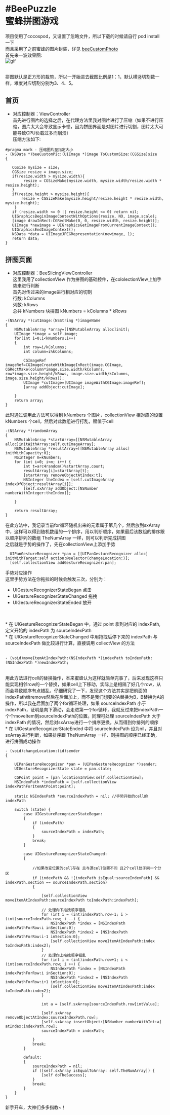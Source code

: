 #BeePuzzle<br>
蜜蜂拼图游戏
====

项目使用了cocospod，又设置了忽略文件，所以下载的时候请自行 pod install 一下 <br>
而且采用了之前蜜蜂的图片封装，详见 [beeCustomPhoto](https://github.com/iOSJYF/beeCustomPhoto)   <br>
首先来一波效果图: <br>
![gif](https://github.com/iOSJYF/BeePuzzle/raw/master/xiaoguo.gif)<br>

<br>
拼图默认是正方形的裁剪，所以一开始进去截图比例是1：1，默认横竖切割数一样，难度对应切割分别为3、4、5。<br>




首页
------

* 对应控制器：ViewController <br>
首先进行图片的选择之后，在代理方法里我对图片进行了压缩（如果不进行压缩，图片太大会导致显示卡顿，因为拼图界面是对图片进行切割，图片太大可能导致CPU负载过多而崩溃）<br>
压缩方法如下:<br>
```object-c
#pragma mark - 压缩图片至指定大小
- (NSData *)beeCustomPic:(UIImage *)image ToCustomSize:(CGSize)size
{

   CGSize mysize = size;
   CGSize resize = image.size;
   if(resize.width > mysize.width){
        resize = CGSizeMake(mysize.width, mysize.width/resize.width * resize.height);
   }
   if(resize.height > mysize.height){
       resize = CGSizeMake(mysize.height/resize.height * resize.width, mysize.height);
    }
   if (resize.width <= 0 || resize.height <= 0) return nil;
   UIGraphicsBeginImageContextWithOptions(resize, NO, image.scale);
   [image drawInRect:CGRectMake(0, 0, resize.width, resize.height)];
   UIImage *newimage = UIGraphicsGetImageFromCurrentImageContext();
   UIGraphicsEndImageContext();
   NSData *data = UIImageJPEGRepresentation(newimage, 1);
   return data;
}
```
拼图页面
------
* 对应控制器：BeeSlicingViewController <br>
这里我用了collectionView 作为拼图的基础控件，在cololectionView上加手势来进行判断 <br>
首先对传过来的image进行相对应的切割 <br>
行数: kColumns <br>
列数: kRows <br>
总共 kNumbers 块拼图  kNumbers = kColumns * kRows <br>
```object-c
-(NSArray *)cutImage:(NSString *)imageName
{
    NSMutableArray *array=[[NSMutableArray alloc]init];
    UIImage *image = self.image;
    for(int i=0;i<kNumbers;i++)
    {
        int row=i/kColumns;
        int column=i%kColumns;
        
        CGImageRef imageRef=CGImageCreateWithImageInRect(image.CGImage, CGRectMake(column*image.size.width/kColumns, row*image.size.height/kRows, image.size.width/kColumns, image.size.height/kRows));
        UIImage *cutImage=[UIImage imageWithCGImage:imageRef];
        [array addObject:cutImage];
        
    }
    return array;
}
```
此时通过调用此方法可以得到 kNumbers 个图片，collectionView 相对应的设置 kNumbers 个cell，然后对此数组进行打乱，赋值于cell <br>
```object-c
-(NSArray *)randomArray
{
    NSMutableArray *startArray=[[NSMutableArray alloc]initWithArray:self.cutImageArray];
    NSMutableArray *resultArray=[[NSMutableArray alloc] initWithCapacity:0];
    NSInteger m=kNumbers;
    for (int i=0; i<m; i++) {
        int t=arc4random()%startArray.count;
        resultArray[i]=startArray[t];
        [startArray removeObjectAtIndex:t];
        NSInteger theIndex = [self.cutImageArray indexOfObject:resultArray[i]];
        [self.sxArray addObject:[NSNumber numberWithInteger:theIndex]];
        
    }
        
    return resultArray;
}
```
在此方法中，我记录当前for循环随机出来的元素属于第几个，然后放到sxArray中，这样可以得到随机数组的一个排序，用以判断顺序，如果最后该数组的排序跟以顺序排列的数组 TheNumArray 一样，则可以判断完成拼图 <br>
之后就是手势的操作了，先在collectionView上添加手势 <br>
```object-c
  UIPanGestureRecognizer *pan = [[UIPanGestureRecognizer alloc] initWithTarget:self action:@selector(changeLocation:)];
  [self.collectionView addGestureRecognizer:pan];
```
手势对应操作 <br>
这里手势方法在你拖拉的时候会触发三次，分别为：
* UIGestureRecognizerStateBegan     点击
* UIGestureRecognizerStateChanged   拖拽
* UIGestureRecognizerStateEnded     放开
<br>
<br>
* 在 UIGestureRecognizerStateBegan 中，通过 point 拿到对应的 indexPath,定义开始的 indexPath 为 sourceIndexPath <br>
* 在 UIGestureRecognizerStateChanged 中用拖拽后停下来的 indexPath 与 sourceIndexPath 做比较进行计算，直接调用 collectView 的方法 <br>
<br>

```object-c
- (void)moveItemAtIndexPath:(NSIndexPath *)indexPath toIndexPath:(NSIndexPath *)newIndexPath;
```

<br>
用此方法进行cell的替换操作，本来蜜蜂认为这样就简单完事了，后来发现这样只能实现相邻row的一个替换，如果cell上下移动，实际上是相隔了好几个row，从而会导致顺序有点错乱，仔细研究了一下，发现这个方法其实是把前面的indexPath给remove然后在后面加上，而不是我们想要的A替换为B，B替换为A的操作，所以我在后面加了两个for循环处理，如果 sourceIndexPath 小于 indexPath，证明是向下滑动，会走进第一个for循环，我就反过来把indexPath一个个moveItem到sourceIndexPath的位置。同理可处理 sourceIndexPath 大于 indexPath 的情况，然后对sxArray进行一个排序更换，从而得到你排列的顺序 <br>
* 在 UIGestureRecognizerStateEnded 中将 sourceIndexPath 设为nil，并且对sxArray进行判断，如果排序跟 TheNumArray 一样，则拼图的顺序已经正确，
进行拼图成功操作


```object-c
- (void)changeLocation:(id)sender
{
    
    UIPanGestureRecognizer *pan = (UIPanGestureRecognizer *)sender;
    UIGestureRecognizerState state = pan.state;
    
    CGPoint point = [pan locationInView:self.collectionView];
    NSIndexPath *indexPath = [self.collectionView indexPathForItemAtPoint:point];
    
    static NSIndexPath *sourceIndexPath = nil; //手势开始的cell的indexPath
    
    switch (state) {
        case UIGestureRecognizerStateBegan:
        {
            if (indexPath)
            {
                sourceIndexPath = indexPath;
            }
            break;
        }
            
        case UIGestureRecognizerStateChanged:
        {
            
            //如果改变位置的cell存在 且与源cell位置不同 且2个cell处于同一个分区
            if (indexPath && ![indexPath isEqual:sourceIndexPath] && indexPath.section == sourceIndexPath.section)
            {
                
                [self.collectionView moveItemAtIndexPath:sourceIndexPath toIndexPath:indexPath];
                
                // 处理向下拖拽顺序错乱
                for (int i = (int)indexPath.row-1; i > (int)sourceIndexPath.row; i --) {
                    NSIndexPath *index = [NSIndexPath indexPathForRow:i inSection:0];
                    NSIndexPath *index2 = [NSIndexPath indexPathForRow:i-1 inSection:0];
                    [self.collectionView moveItemAtIndexPath:index toIndexPath:index2];
                }
                // 处理向上拖拽顺序错乱
                for (int i = (int)indexPath.row+1; i < (int)sourceIndexPath.row; i ++) {
                    NSIndexPath *index = [NSIndexPath indexPathForRow:i inSection:0];
                    NSIndexPath *index2 = [NSIndexPath indexPathForRow:i+1 inSection:0];
                    [self.collectionView moveItemAtIndexPath:index toIndexPath:index2];
                }

                int a = [self.sxArray[sourceIndexPath.row]intValue];
                
                [self.sxArray removeObjectAtIndex:sourceIndexPath.row];
                [self.sxArray insertObject:[NSNumber numberWithInt:a] atIndex:indexPath.row];
                sourceIndexPath = indexPath;

            }
            break;
        }
            
        default:
        {
            sourceIndexPath = nil;
            if ([self.sxArray isEqualToArray: self.TheNumArray]) {
                [self doTheSuccess];
            }
            break;
        }
    }
}

```

新手开车，大神们多多指教~！




